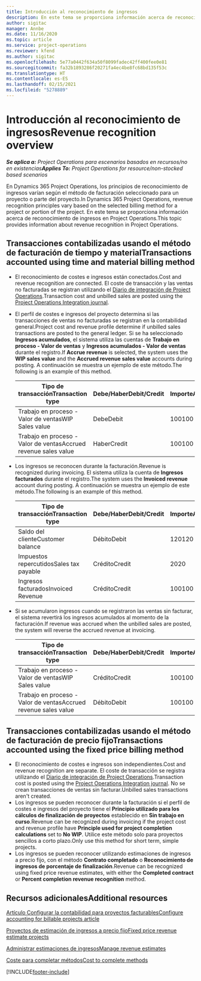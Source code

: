 ```yaml
---
title: Introducción al reconocimiento de ingresos
description: En este tema se proporciona información acerca de reconocimiento de ingresos en Project Operations.
author: sigitac
manager: Annbe
ms.date: 11/16/2020
ms.topic: article
ms.service: project-operations
ms.reviewer: kfend
ms.author: sigitac
ms.openlocfilehash: 5e77a0442f634a50f8099fadec42ff400fee0e81
ms.sourcegitcommit: fa32b1893286f20271fa4ec4be8fc68bd135f53c
ms.translationtype: HT
ms.contentlocale: es-ES
ms.lasthandoff: 02/15/2021
ms.locfileid: "5278889"
---
```

# <a name="revenue-recognition-overview"></a><span data-ttu-id="943ae-103">Introducción al reconocimiento de ingresos</span><span class="sxs-lookup"><span data-stu-id="943ae-103">Revenue recognition overview</span></span>

<span data-ttu-id="943ae-104">_**Se aplica a:** Project Operations para escenarios basados en recursos/no en existencias_</span><span class="sxs-lookup"><span data-stu-id="943ae-104">_**Applies To:** Project Operations for resource/non-stocked based scenarios_</span></span>

<span data-ttu-id="943ae-105">En Dynamics 365 Project Operations, los principios de reconocimiento de ingresos varían según el método de facturación seleccionado para un proyecto o parte del proyecto.</span><span class="sxs-lookup"><span data-stu-id="943ae-105">In Dynamics 365 Project Operations, revenue recognition principles vary based on the selected billing method for a project or portion of the project.</span></span> <span data-ttu-id="943ae-106">En este tema se proporciona información acerca de reconocimiento de ingresos en Project Operations.</span><span class="sxs-lookup"><span data-stu-id="943ae-106">This topic provides information about revenue recognition in Project Operations.</span></span>

## <a name="transactions-accounted-using-time-and-material-billing-method"></a><span data-ttu-id="943ae-107">Transacciones contabilizadas usando el método de facturación de tiempo y material</span><span class="sxs-lookup"><span data-stu-id="943ae-107">Transactions accounted using time and material billing method</span></span>

- <span data-ttu-id="943ae-108">El reconocimiento de costes e ingresos están conectados.</span><span class="sxs-lookup"><span data-stu-id="943ae-108">Cost and revenue recognition are connected.</span></span> <span data-ttu-id="943ae-109">El coste de transacción y las ventas no facturadas se registran utilizando el [Diario de integración de Project Operations](../project-accounting/project-operations-integration-journal.md).</span><span class="sxs-lookup"><span data-stu-id="943ae-109">Transaction cost and unbilled sales are posted using the [Project Operations Integration journal](../project-accounting/project-operations-integration-journal.md).</span></span>
- <span data-ttu-id="943ae-110">El perfil de costes e ingresos del proyecto determina si las transacciones de ventas no facturadas se registran en la contabilidad general.</span><span class="sxs-lookup"><span data-stu-id="943ae-110">Project cost and revenue profile determine if unbilled sales transactions are posted to the general ledger.</span></span> <span data-ttu-id="943ae-111">Si se ha seleccionado **Ingresos acumulados**, el sistema utiliza las cuentas de **Trabajo en proceso - Valor de ventas** y **Ingresos acumulados - Valor de ventas** durante el registro.</span><span class="sxs-lookup"><span data-stu-id="943ae-111">If **Accrue revenue** is selected, the system uses the **WIP sales value** and the **Accrued revenue sales value** accounts during posting.</span></span> <span data-ttu-id="943ae-112">A continuación se muestra un ejemplo de este método.</span><span class="sxs-lookup"><span data-stu-id="943ae-112">The following is an example of this method.</span></span>  

  | <span data-ttu-id="943ae-113">Tipo de transacción</span><span class="sxs-lookup"><span data-stu-id="943ae-113">Transaction type</span></span> | <span data-ttu-id="943ae-114">Debe/Haber</span><span class="sxs-lookup"><span data-stu-id="943ae-114">Debit/Credit</span></span> | <span data-ttu-id="943ae-115">Importe</span><span class="sxs-lookup"><span data-stu-id="943ae-115">Amount</span></span> |
  | --- | --- | --- |
  | <span data-ttu-id="943ae-116">Trabajo en proceso - Valor de ventas</span><span class="sxs-lookup"><span data-stu-id="943ae-116">WIP Sales value</span></span> | <span data-ttu-id="943ae-117">Debe</span><span class="sxs-lookup"><span data-stu-id="943ae-117">Debit</span></span> | <span data-ttu-id="943ae-118">100</span><span class="sxs-lookup"><span data-stu-id="943ae-118">100</span></span> |
  | <span data-ttu-id="943ae-119">Trabajo en proceso - Valor de ventas</span><span class="sxs-lookup"><span data-stu-id="943ae-119">Accrued revenue sales value</span></span> | <span data-ttu-id="943ae-120">Haber</span><span class="sxs-lookup"><span data-stu-id="943ae-120">Credit</span></span> | <span data-ttu-id="943ae-121">100</span><span class="sxs-lookup"><span data-stu-id="943ae-121">100</span></span> |

- <span data-ttu-id="943ae-122">Los ingresos se reconocen durante la facturación.</span><span class="sxs-lookup"><span data-stu-id="943ae-122">Revenue is recognized during invoicing.</span></span> <span data-ttu-id="943ae-123">El sistema utiliza la cuenta de **Ingresos facturados** durante el registro.</span><span class="sxs-lookup"><span data-stu-id="943ae-123">The system uses the **Invoiced revenue** account during posting.</span></span> <span data-ttu-id="943ae-124">A continuación se muestra un ejemplo de este método.</span><span class="sxs-lookup"><span data-stu-id="943ae-124">The following is an example of this method.</span></span>  

  | <span data-ttu-id="943ae-125">Tipo de transacción</span><span class="sxs-lookup"><span data-stu-id="943ae-125">Transaction type</span></span> | <span data-ttu-id="943ae-126">Debe/Haber</span><span class="sxs-lookup"><span data-stu-id="943ae-126">Debit/Credit</span></span> | <span data-ttu-id="943ae-127">Importe</span><span class="sxs-lookup"><span data-stu-id="943ae-127">Amount</span></span> |
  | --- | --- | --- |
  | <span data-ttu-id="943ae-128">Saldo del cliente</span><span class="sxs-lookup"><span data-stu-id="943ae-128">Customer balance</span></span> | <span data-ttu-id="943ae-129">Débito</span><span class="sxs-lookup"><span data-stu-id="943ae-129">Debit</span></span> | <span data-ttu-id="943ae-130">120</span><span class="sxs-lookup"><span data-stu-id="943ae-130">120</span></span> |
  | <span data-ttu-id="943ae-131">Impuestos repercutidos</span><span class="sxs-lookup"><span data-stu-id="943ae-131">Sales tax payable</span></span> | <span data-ttu-id="943ae-132">Crédito</span><span class="sxs-lookup"><span data-stu-id="943ae-132">Credit</span></span> | <span data-ttu-id="943ae-133">20</span><span class="sxs-lookup"><span data-stu-id="943ae-133">20</span></span> |
  | <span data-ttu-id="943ae-134">Ingresos facturados</span><span class="sxs-lookup"><span data-stu-id="943ae-134">Invoiced Revenue</span></span> | <span data-ttu-id="943ae-135">Crédito</span><span class="sxs-lookup"><span data-stu-id="943ae-135">Credit</span></span> | <span data-ttu-id="943ae-136">100</span><span class="sxs-lookup"><span data-stu-id="943ae-136">100</span></span> |

- <span data-ttu-id="943ae-137">Si se acumularon ingresos cuando se registraron las ventas sin facturar, el sistema revertirá los ingresos acumulados al momento de la facturación.</span><span class="sxs-lookup"><span data-stu-id="943ae-137">If revenue was accrued when the unbilled sales are posted, the system will reverse the accrued revenue at invoicing.</span></span>

  | <span data-ttu-id="943ae-138">Tipo de transacción</span><span class="sxs-lookup"><span data-stu-id="943ae-138">Transaction type</span></span> | <span data-ttu-id="943ae-139">Debe/Haber</span><span class="sxs-lookup"><span data-stu-id="943ae-139">Debit/Credit</span></span> | <span data-ttu-id="943ae-140">Importe</span><span class="sxs-lookup"><span data-stu-id="943ae-140">Amount</span></span> |
  | --- | --- | --- |
  | <span data-ttu-id="943ae-141">Trabajo en proceso - Valor de ventas</span><span class="sxs-lookup"><span data-stu-id="943ae-141">WIP Sales value</span></span> | <span data-ttu-id="943ae-142">Crédito</span><span class="sxs-lookup"><span data-stu-id="943ae-142">Credit</span></span> | <span data-ttu-id="943ae-143">100</span><span class="sxs-lookup"><span data-stu-id="943ae-143">100</span></span> |
  | <span data-ttu-id="943ae-144">Trabajo en proceso - Valor de ventas</span><span class="sxs-lookup"><span data-stu-id="943ae-144">Accrued revenue sales value</span></span> | <span data-ttu-id="943ae-145">Débito</span><span class="sxs-lookup"><span data-stu-id="943ae-145">Debit</span></span> | <span data-ttu-id="943ae-146">100</span><span class="sxs-lookup"><span data-stu-id="943ae-146">100</span></span> |

## <a name="transactions-accounted-using-the-fixed-price-billing-method"></a><span data-ttu-id="943ae-147">Transacciones contabilizadas usando el método de facturación de precio fijo</span><span class="sxs-lookup"><span data-stu-id="943ae-147">Transactions accounted using the fixed price billing method</span></span>

- <span data-ttu-id="943ae-148">El reconocimiento de costes e ingresos son independientes.</span><span class="sxs-lookup"><span data-stu-id="943ae-148">Cost and revenue recognition are separate.</span></span> <span data-ttu-id="943ae-149">El coste de transacción se registra utilizando el [Diario de integración de Project Operations](../project-accounting/project-operations-integration-journal.md).</span><span class="sxs-lookup"><span data-stu-id="943ae-149">Transaction cost is posted using the [Project Operations Integration journal](../project-accounting/project-operations-integration-journal.md).</span></span> <span data-ttu-id="943ae-150">No se crean transacciones de ventas sin facturar.</span><span class="sxs-lookup"><span data-stu-id="943ae-150">Unbilled sales transactions aren't created.</span></span>
- <span data-ttu-id="943ae-151">Los ingresos se pueden reconocer durante la facturación si el perfil de costes e ingresos del proyecto tiene el **Principio utilizado para los cálculos de finalización de proyectos** establecido en **Sin trabajo en curso**.</span><span class="sxs-lookup"><span data-stu-id="943ae-151">Revenue can be recognized during invoicing if the project cost and revenue profile have **Principle used for project completion calculations** set to **No WIP**.</span></span> <span data-ttu-id="943ae-152">Utilice este método solo para proyectos sencillos a corto plazo.</span><span class="sxs-lookup"><span data-stu-id="943ae-152">Only use this method for short term, simple projects.</span></span>
- <span data-ttu-id="943ae-153">Los ingresos se pueden reconocer utilizando estimaciones de ingresos a precio fijo, con el método **Contrato completado** o **Reconocimiento de ingresos de porcentaje de finalización**.</span><span class="sxs-lookup"><span data-stu-id="943ae-153">Revenue can be recognized using fixed price revenue estimates, with either the **Completed contract** or **Percent completion revenue recognition** method.</span></span>

## <a name="additional-resources"></a><span data-ttu-id="943ae-154">Recursos adicionales</span><span class="sxs-lookup"><span data-stu-id="943ae-154">Additional resources</span></span>
[<span data-ttu-id="943ae-155">Artículo Configurar la contabilidad para proyectos facturables</span><span class="sxs-lookup"><span data-stu-id="943ae-155">Configure accounting for billable projects article</span></span>](../project-accounting/configure-accounting-billable-projects.md)

[<span data-ttu-id="943ae-156">Proyectos de estimación de ingresos a precio fijo</span><span class="sxs-lookup"><span data-stu-id="943ae-156">Fixed price revenue estimate projects</span></span>](rev-rec-percentage-completion-method.md)

[<span data-ttu-id="943ae-157">Administrar estimaciones de ingresos</span><span class="sxs-lookup"><span data-stu-id="943ae-157">Manage revenue estimates</span></span>](rev-rec-completed-contract-method.md)

[<span data-ttu-id="943ae-158">Coste para completar métodos</span><span class="sxs-lookup"><span data-stu-id="943ae-158">Cost to complete methods</span></span>](cost-complete-methods.md)


[!INCLUDE[footer-include](../includes/footer-banner.md)]